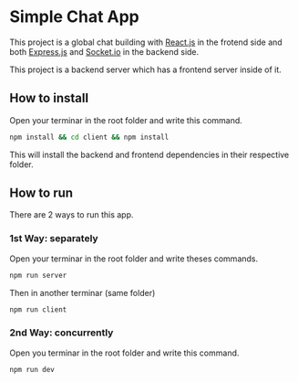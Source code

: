 # Simple Chat App
This project is a global chat building with [React.js](https://reactjs.org/) in the frotend side and both [Express.js](http://expressjs.com/) and [Socket.io](https://socket.io/) in the backend side.

This project is a backend server which has a frontend server inside of it.

## How to install
Open your terminar in the root folder and write this command.
```sh
npm install && cd client && npm install
```
This will install the backend and frontend dependencies in their respective folder.

## How to run
There are 2 ways to run this app.
### 1st Way: separately
Open your terminar in the root folder and write theses commands.
```sh
npm run server
```
Then in another terminar (same folder)
```sh
npm run client
```

### 2nd Way: concurrently
Open you terminar in the root folder and write this command.
```sh
npm run dev
```
